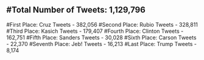 #Total Number of Tweets: 1,129,796 
---
#First Place: Cruz Tweets - 382,056
#Second Place: Rubio Tweets - 328,811
#Third Place: Kasich Tweets - 179,407
#Fourth Place: Clinton Tweets - 162,751
#Fifth Place: Sanders Tweets - 30,028
#Sixth Place: Carson Tweets - 22,370
#Seventh Place: Jeb! Tweets - 16,213
#Last Place: Trump Tweets - 8,174
